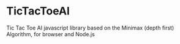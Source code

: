 # TicTacToeAI
Tic Tac Toe AI  javascript library based on the Minimax (depth first) Algorithm, for browser and Node.js
